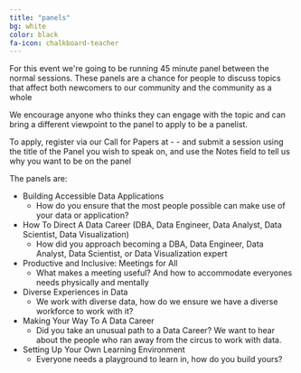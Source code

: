 ```yaml
---
title: "panels"
bg: white
color: black
fa-icon: chalkboard-teacher
---
```


For this event we're going to be running 45 minute panel between the normal sessions. These panels are a chance for people to discuss topics that affect both newcomers to our community and the community as a whole

We encourage anyone who thinks they can engage with the topic and can bring a different viewpoint to the panel to apply to be a panelist.

To apply, register via our Call for Papers at - - and submit a session using the title of the Panel you wish to speak on, and use the Notes field to tell us why you want to be on the panel
 
The panels are:

- Building Accessible Data Applications
  - How do you ensure that the most people possible can make use of your data or application?
- How To Direct A Data Career (DBA, Data Engineer, Data Analyst, Data Scientist, Data Visualization)
  -  How did you approach becoming a DBA, Data Engineer, Data Analyst, Data Scientist, or  Data Visualization expert
- Productive and Inclusive: Meetings for All
  - What makes a meeting useful? And how to accommodate everyones needs physically and mentally 
- Diverse Experiences in Data
  - We work with diverse data, how do we ensure we have a diverse workforce to work with it?
- Making Your Way To A Data Career
  - Did you take an unusual path to a Data Career? We want to hear about the people who ran away from the circus to work with data.
- Setting Up Your Own Learning Environment
  - Everyone needs a playground to learn in, how do you build yours?
